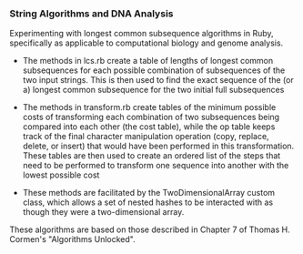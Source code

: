 ### String Algorithms and DNA Analysis
Experimenting with longest common subsequence algorithms in Ruby, specifically as applicable to computational biology and genome analysis.

- The methods in lcs.rb create a table of lengths of longest common subsequences for each possible combination of subsequences of the two input strings. This is then used to find the exact sequence of the (or a) longest common subsequence for the two initial full subsequences

- The methods in transform.rb create tables of the minimum possible costs of transforming each combination of two subsequences being compared into each other (the cost table), while the op table keeps track of the final character manipulation operation (copy, replace, delete, or insert) that would have been performed in this transformation. These tables are then used to create an ordered list of the steps that need to be performed to transform one sequence into another with the lowest possible cost

- These methods are facilitated by the TwoDimensionalArray custom class, which allows a set of nested hashes to be interacted with as though they were a two-dimensional array.

These algorithms are based on those described in Chapter 7 of Thomas H. Cormen's "Algorithms Unlocked".
